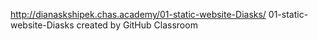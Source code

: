 http://dianaskshipek.chas.academy/01-static-website-Diasks/
01-static-website-Diasks created by GitHub Classroom
